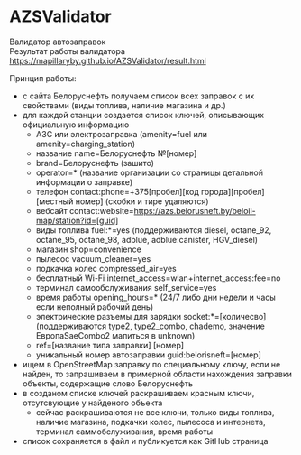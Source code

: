# AZSValidator
Валидатор автозаправок  
Результат работы валидатора https://mapillaryby.github.io/AZSValidator/result.html  

Принцип работы:  
* с сайта Белоруснефть получаем список всех заправок с их свойствами (виды топлива, наличие магазина и др.)
* для каждой станции создается список ключей, описывающих официальную информацию
    * АЗС или электрозаправка (amenity=fuel или amenity=charging_station)
    * название name=Белоруснефть №[номер]
    * brand=Белоруснефть (зашито)
    * operator=* (название организации со страницы детальной информации о заправке)
    * телефон contact:phone=+375[пробел][код города][пробел][местный номер] (скобки и тире удаляются)
    * вебсайт contact:website=https://azs.belorusneft.by/beloil-map/station?id=[guid]
    * виды топлива fuel:*=yes (поддерживаются diesel, octane_92, octane_95, octane_98, adblue, adblue:canister, HGV_diesel)
    * магазин shop=convenience
    * пылесос vacuum_cleaner=yes
    * подкачка колес compressed_air=yes
    * бесплатный Wi-Fi internet_access=wlan+internet_access:fee=no
    * терминал самообслуживания self_service=yes
    * время работы opening_hours=* (24/7 либо дни недели и часы если неполный рабочий день)
    * электрические разъемы для зарядки socket:*=[количесво] (поддерживаются type2, type2_combo, chademo, значение ЕвропаSaeCombo2 мапиться в unknown)
    * ref=[название типа заправки] [номер]
    * уникальный номер автозаправки guid:belorisneft=[номер]
* ищем в OpenStreetMap заправку по специальному ключу, если не найден, то запрашиваем в примерной области нахождения заправки объекты, содержащие слово Белоруснефть
* в созданом списке ключей раскрашиваем красным ключи, отсутсвующие у найденого объекта 
    * сейчас раскрашиваются не все ключи, только виды топлива, наличие магазина, подкачки колес, пылесоса и интернета, терминал саммобслуживания, время работы
* список сохраняется в файл и публикуется как GitHub страница

